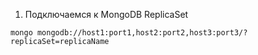 1. Подключаемся к MongoDB ReplicaSet
```shell
mongo mongodb://host1:port1,host2:port2,host3:port3/?replicaSet=replicaName
```

